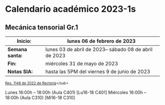 # Calendario académico 2023-1s

## Mecánica tensorial Gr.1
| **Inicio:**               | lunes 06 de febrero de 2023                                     |
| ---                       | ---                                                             |
| **Semana santa:**         | lunes 03 de abril de 2023– sábado 08 de abril de 2023           |
| **Fin:**                  | miércoles 31 de mayo de 2023                                    |
| **Notas SIA:**            | hasta las 5PM del viernes 9 de junio de 2023                    |

<sub>[Res. 1148 de 2022 de Rectoría]([http://www.legal.unal.edu.co/rlunal/home/doc.jsp?d_i=99433](http://dama.manizales.unal.edu.co/wp-content/uploads/2023/01/1148-calendario.pdf))</sub>

Lunes      16:00h – 18:00h (Aula C401) [Lu16-18 C401]
Miércoles  16:00h – 18:00h (Aula C310) [Mi16-18 C310]

